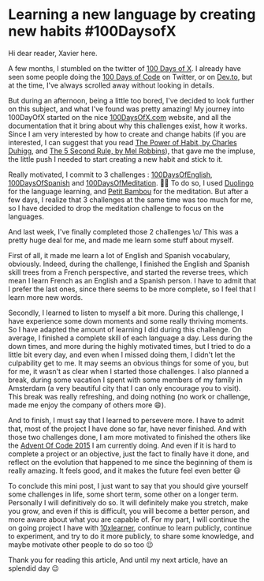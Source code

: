 # Learning a new language by creating new habits #100DaysofX

Hi dear reader, Xavier here.

A few months, I stumbled on the twitter of [100 Days of X](https://twitter.com/_100DaysOfX).
I already have seen some people doing the [100 Days of Code](https://twitter.com/search?q=%23100DaysOfCode&src=hashtag_click) on Twitter, or on [Dev.to](https://dev.to/t/100daysofcode), but at the time, I've always scrolled away without looking in details.

But during an afternoon, being a little too bored, I've decided to look further on this subject, and what I've found was pretty amazing! My journey into 100DayOfX started on the nice [100DaysOfX.com](https://www.100daysofx.com/) website, and all the documentation that it bring about why this challenges exist, how it works. Since I am very interested by how to create and change habits (if you are interested, I can suggest that you read [The Power of Habit, by Charles Duhigg](https://amzn.to/2rJU9a3), and [The 5 Second Rule, by Mel Robbins](https://amzn.to/2te2dQL)), that gave me the impluse, the little push I needed to start creating a new habit and stick to it.

Really motivated, I commit to 3 challenges : [100DaysOfEnglish](https://twitter.com/hashtag/100DaysOfEnglish?src=hashtag_click), [100DaysOfSpanish](https://twitter.com/hashtag/100daysOfSpanish?src=hashtag_click) and [100DaysOfMeditation](https://twitter.com/hashtag/100DaysOfMeditation?src=hashtag_click). 💪🙂
To do so, I used [Duolingo](https://www.duolingo.com/profile/10xlearner) for the language learning, and [Petit Bambou](https://www.petitbambou.com/) for the meditation.
But after a few days, I realize that 3 challenges at the same time was too much for me, so I have decided to drop the meditation challenge to focus on the languages.

And last week, I've finally completed those 2 challenges \o/
This was a pretty huge deal for me, and made me learn some stuff about myself.

First of all, it made me learn a lot of English and Spanish vocabulary, obviously. Indeed, during the challenge, I finished the English and Spanish skill trees from a French perspective, and started the reverse trees, which mean I learn French as an English and a Spanish person.
I have to admit that I prefer the last ones, since there seems to be more complete, so I feel that I learn more new words.

Secondly, I learned to listen to myself a bit more.
During this challenge, I have experience some down moments and some really thriving moments. So I have adapted the amount of learning I did during this challenge. On average, I finished a complete skill of each language a day. Less during the down times, and more during the highly motivated times, but I tried to do a little bit every day, and even when I missed doing them, I didn't let the culpability get to me.
It may seems an obvious things for some of you, but for me, it wasn't as clear when I started those challenges.
I also planned a break, during some vacation I spent with some members of my family in Amsterdam (a very beautiful city that I can only encourage you to visit). This break was really refreshing, and doing nothing (no work or challenge, made me enjoy the company of others more 😄).

And to finish, I must say that I learned to persevere more.
I have to admit that, most of the project I have done so far, have never finished.
And with those two challenges done, I am more motivated to finished the others like the [Advent Of Code 2015](https://10xlearner.com/category/adventofcode/) I am currently doing. And even if it is hard to complete a project or an objective, just the fact to finally have it done, and reflect on the evolution that happened to me since the beginning of them is really amazing. It feels good, and it makes the future feel even better 😃

To conclude this mini post, I just want to say that you should give yourself some challenges in life, some short term, some other on a longer term. Personally I will definitively do so. It will definitely make you stretch, make you grow, and even if this is difficult, you will become a better person, and more aware about what you are capable of. For my part, I will continue the on going project I have with [10xlearner](10xlearner.com), continue to learn publicly, continue to experiment, and try to do it more publicly, to share some knowledge, and maybe motivate other people to do so too 😉

Thank you for reading this article,
And until my next article, have an splendid day 😉